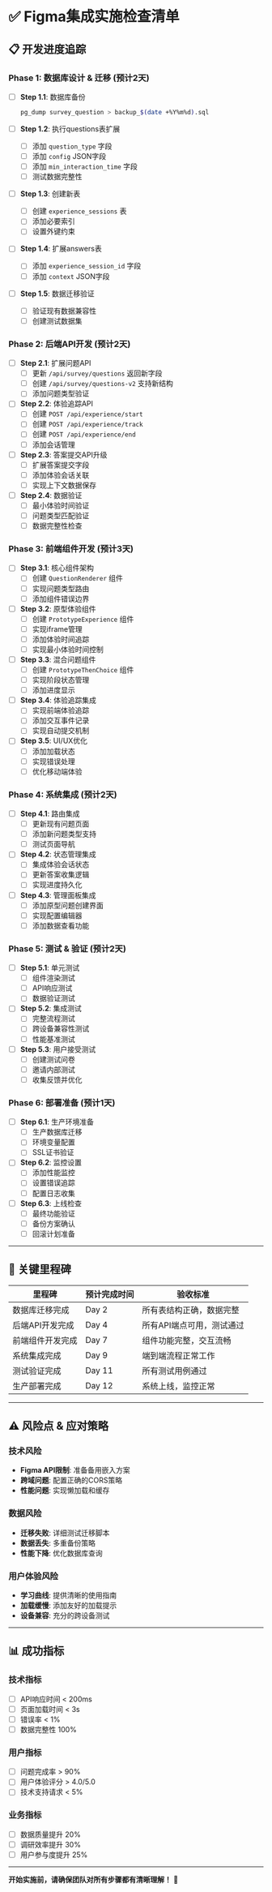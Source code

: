 # ✅ Figma集成实施检查清单

## 📋 开发进度追踪

### Phase 1: 数据库设计 & 迁移 (预计2天)
- [ ] **Step 1.1**: 数据库备份
  ```bash
  pg_dump survey_question > backup_$(date +%Y%m%d).sql
  ```

- [ ] **Step 1.2**: 执行questions表扩展
  - [ ] 添加 `question_type` 字段
  - [ ] 添加 `config` JSON字段
  - [ ] 添加 `min_interaction_time` 字段
  - [ ] 测试数据完整性

- [ ] **Step 1.3**: 创建新表
  - [ ] 创建 `experience_sessions` 表
  - [ ] 添加必要索引
  - [ ] 设置外键约束

- [ ] **Step 1.4**: 扩展answers表
  - [ ] 添加 `experience_session_id` 字段
  - [ ] 添加 `context` JSON字段

- [ ] **Step 1.5**: 数据迁移验证
  - [ ] 验证现有数据兼容性
  - [ ] 创建测试数据集

### Phase 2: 后端API开发 (预计2天)
- [ ] **Step 2.1**: 扩展问题API
  - [ ] 更新 `/api/survey/questions` 返回新字段
  - [ ] 创建 `/api/survey/questions-v2` 支持新结构
  - [ ] 添加问题类型验证

- [ ] **Step 2.2**: 体验追踪API
  - [ ] 创建 `POST /api/experience/start`
  - [ ] 创建 `POST /api/experience/track`
  - [ ] 创建 `POST /api/experience/end`
  - [ ] 添加会话管理

- [ ] **Step 2.3**: 答案提交API升级
  - [ ] 扩展答案提交字段
  - [ ] 添加体验会话关联
  - [ ] 实现上下文数据保存

- [ ] **Step 2.4**: 数据验证
  - [ ] 最小体验时间验证
  - [ ] 问题类型匹配验证
  - [ ] 数据完整性检查

### Phase 3: 前端组件开发 (预计3天)
- [ ] **Step 3.1**: 核心组件架构
  - [ ] 创建 `QuestionRenderer` 组件
  - [ ] 实现问题类型路由
  - [ ] 添加组件错误边界

- [ ] **Step 3.2**: 原型体验组件
  - [ ] 创建 `PrototypeExperience` 组件
  - [ ] 实现iframe管理
  - [ ] 添加体验时间追踪
  - [ ] 实现最小体验时间控制

- [ ] **Step 3.3**: 混合问题组件
  - [ ] 创建 `PrototypeThenChoice` 组件
  - [ ] 实现阶段状态管理
  - [ ] 添加进度显示

- [ ] **Step 3.4**: 体验追踪集成
  - [ ] 实现前端体验追踪
  - [ ] 添加交互事件记录
  - [ ] 实现自动提交机制

- [ ] **Step 3.5**: UI/UX优化
  - [ ] 添加加载状态
  - [ ] 实现错误处理
  - [ ] 优化移动端体验

### Phase 4: 系统集成 (预计2天)
- [ ] **Step 4.1**: 路由集成
  - [ ] 更新现有问题页面
  - [ ] 添加新问题类型支持
  - [ ] 测试页面导航

- [ ] **Step 4.2**: 状态管理集成
  - [ ] 集成体验会话状态
  - [ ] 更新答案收集逻辑
  - [ ] 实现进度持久化

- [ ] **Step 4.3**: 管理面板集成
  - [ ] 添加原型问题创建界面
  - [ ] 实现配置编辑器
  - [ ] 添加数据查看功能

### Phase 5: 测试 & 验证 (预计2天)
- [ ] **Step 5.1**: 单元测试
  - [ ] 组件渲染测试
  - [ ] API响应测试
  - [ ] 数据验证测试

- [ ] **Step 5.2**: 集成测试
  - [ ] 完整流程测试
  - [ ] 跨设备兼容性测试
  - [ ] 性能基准测试

- [ ] **Step 5.3**: 用户接受测试
  - [ ] 创建测试问卷
  - [ ] 邀请内部测试
  - [ ] 收集反馈并优化

### Phase 6: 部署准备 (预计1天)
- [ ] **Step 6.1**: 生产环境准备
  - [ ] 生产数据库迁移
  - [ ] 环境变量配置
  - [ ] SSL证书验证

- [ ] **Step 6.2**: 监控设置
  - [ ] 添加性能监控
  - [ ] 设置错误追踪
  - [ ] 配置日志收集

- [ ] **Step 6.3**: 上线检查
  - [ ] 最终功能验证
  - [ ] 备份方案确认
  - [ ] 回滚计划准备

---

## 🎯 关键里程碑

| 里程碑 | 预计完成时间 | 验收标准 |
|-------|-------------|----------|
| 数据库迁移完成 | Day 2 | 所有表结构正确，数据完整 |
| 后端API开发完成 | Day 4 | 所有API端点可用，测试通过 |
| 前端组件开发完成 | Day 7 | 组件功能完整，交互流畅 |
| 系统集成完成 | Day 9 | 端到端流程正常工作 |
| 测试验证完成 | Day 11 | 所有测试用例通过 |
| 生产部署完成 | Day 12 | 系统上线，监控正常 |

---

## ⚠️ 风险点 & 应对策略

### 技术风险
- **Figma API限制**: 准备备用嵌入方案
- **跨域问题**: 配置正确的CORS策略
- **性能问题**: 实现懒加载和缓存

### 数据风险
- **迁移失败**: 详细测试迁移脚本
- **数据丢失**: 多重备份策略
- **性能下降**: 优化数据库查询

### 用户体验风险
- **学习曲线**: 提供清晰的使用指南
- **加载缓慢**: 添加友好的加载提示
- **设备兼容**: 充分的跨设备测试

---

## 📊 成功指标

### 技术指标
- [ ] API响应时间 < 200ms
- [ ] 页面加载时间 < 3s
- [ ] 错误率 < 1%
- [ ] 数据完整性 100%

### 用户指标
- [ ] 问题完成率 > 90%
- [ ] 用户体验评分 > 4.0/5.0
- [ ] 技术支持请求 < 5%

### 业务指标
- [ ] 数据质量提升 20%
- [ ] 调研效率提升 30%
- [ ] 用户参与度提升 25%

---

**开始实施前，请确保团队对所有步骤都有清晰理解！** 🚀